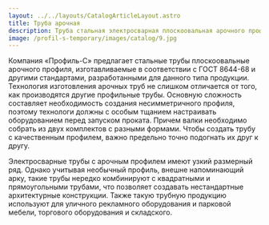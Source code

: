 ```yaml
---
layout: ../../layouts/CatalogArticleLayout.astro
title: Труба арочная
description: Труба стальная электросварная плоскоовальная арочного профиля (ТИП В)
image: /profil-s-temporary/images/catalog/9.jpg
---
```


Компания «Профиль-С» предлагает стальные трубы плоскоовальные арочного профиля, изготавливаемые в соответствии с ГОСТ 8644-68 и другими стандартами, разработанными для данного типа продукции. Технология изготовления арочных труб не слишком отличается от того, как производятся другие профильные трубы. Основную сложность составляет необходимость создания несимметричного профиля, поэтому технологи должны с особым тщанием настраивать оборудованием перед запуском проката. Причем валки необходимо собрать из двух комплектов с разными формами. Чтобы создать трубу с качественным профилем, важно предельно точно подогнать их друг к другу.

Электросварные трубы с арочным профилем имеют узкий размерный ряд. Однако учитывая необычный профиль, внешне напоминающий арку, такие трубы нередко комбинируют с квадратными и прямоугольными трубами, что позволяет создавать нестандартные архитектурные конструкции. Также такую трубную продукцию используют для уличного рекламного оборудования и парковой мебели, торгового оборудования и складского.

